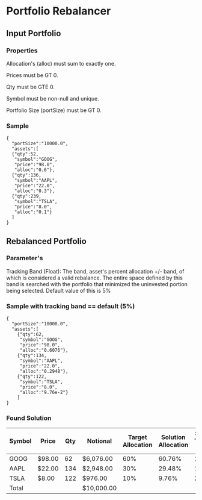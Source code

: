 # Portfolio Rebalancer


## Input Portfolio

### Properties

Allocation's (alloc) must sum to exactly one.

Prices must be GT 0.

Qty must be GTE 0.

Symbol must be non-null and unique.

Portfolio Size (portSize) must be GT 0.

### Sample

```
{
  "portSize":"10000.0",
  "assets":[
  {"qty":52,
   "symbol":"GOOG",
   "price":"98.0",
   "alloc":"0.6"},
  {"qty":136,
   "symbol":"AAPL",
   "price":"22.0",
   "alloc":"0.3"},
  {"qty":239,
   "symbol":"TSLA",
   "price":"8.0",
   "alloc":"0.1"}
  ]
}
```

## Rebalanced Portfolio

### Parameter's

Tracking Band (Float): The band, asset's percent allocation +/- band, of which is considered a valid rebalance. The entire space defined by this band is searched with the portfolio that minimized the uninvested portion being selected. Default value of this is 5%

### Sample with tracking band == default (5%)

```
{
  "portSize":"10000.0",
  "assets":[
    {"qty":62,
     "symbol":"GOOG",
     "price":"98.0",
     "alloc":"0.6076"},
    {"qty":134,
     "symbol":"AAPL",
     "price":"22.0",
     "alloc":"0.2948"},
    {"qty":122,
     "symbol":"TSLA",
     "price":"8.0",
     "alloc":"9.76e-2"}
    ]
}
```

### Found Solution

| Symbol | Price | Qty | Notional | Target Allocation | Solution Allocation | Solution Tracking Margin |
|--------|-------|-----|----------|-------------------|---------------------|--------------------------|
| GOOG | $98.00 | 62 | $6,076.00 | 60% | 60.76% | 1.25% |
| AAPL | $22.00 | 134 | $2,948.00 | 30% | 29.48% | 1.76% |
| TSLA | $8.00  | 122 | $976.00 | 10% | 9.76% | 2.46% |
| Total | | | $10,000.00 | | | |

